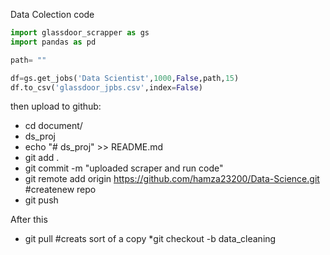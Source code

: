 Data Colection code 

```python
import glassdoor_scrapper as gs
import pandas as pd

path= ""

df=gs.get_jobs('Data Scientist',1000,False,path,15)
df.to_csv('glassdoor_jpbs.csv',index=False)
```
then upload to github:

* cd document/
* ds_proj
* echo "# ds_proj" >> README.md
* git add .
* git commit -m "uploaded scraper and run code"
* git remote add origin https://github.com/hamza23200/Data-Science.git #createnew repo
* git push

After this   
* git pull #creats sort of a copy
*git checkout -b data_cleaning

